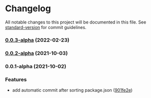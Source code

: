 # Changelog

All notable changes to this project will be documented in this file. See [standard-version](https://github.com/conventional-changelog/standard-version) for commit guidelines.

### [0.0.3-alpha](https://github.com/sitek94/cra-template-maciek/compare/v0.0.2-alpha...v0.0.3-alpha) (2022-02-23)

### [0.0.2-alpha](https://github.com/sitek94/cra-template-maciek/compare/v0.0.1-alpha...v0.0.2-alpha) (2021-10-03)

### 0.0.1-alpha (2021-10-02)


### Features

* add automatic commit after sorting package.json ([901fe2e](https://github.com/sitek94/cra-template-maciek/commit/901fe2ec9f058b814e915ff58abdbdb4377da03f))
